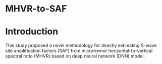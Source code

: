 # MHVR-to-SAF

# Introduction
 This study proposed a novel methodology for directly estimating S-wave site amplification factors (SAF) from microtremor  horizontal-to-vertical spectral ratio (MHVR) based on deep neural network (DNN) model. 
 
